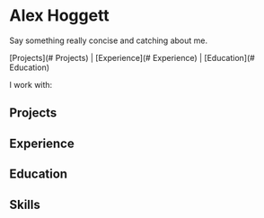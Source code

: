 # Alex Hoggett

Say something really concise and catching about me.

[Projects](# Projects) | [Experience](# Experience) | [Education](# Education)

I work with:

## Projects

## Experience

## Education

## Skills
